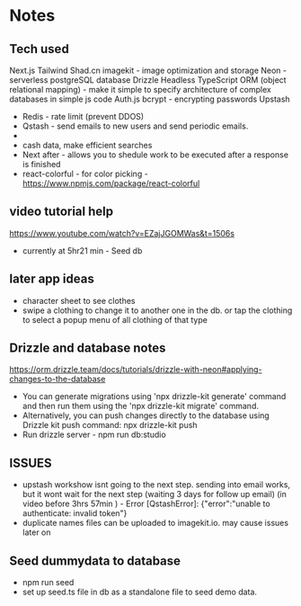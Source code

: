 # Notes

## Tech used

Next.js
Tailwind
Shad.cn
imagekit - image optimization and storage
Neon - serverless postgreSQL database
Drizzle Headless TypeScript ORM (object relational mapping) - make it simple to specify architecture of complex databases in simple js code
Auth.js
bcrypt - encrypting passwords
Upstash

- Redis - rate limit (prevent DDOS)
- Qstash - send emails to new users and send periodic emails.
-
- cash data, make efficient searches
- Next after - allows you to shedule work to be executed after a response is finished
- react-colorful - for color picking - https://www.npmjs.com/package/react-colorful

## video tutorial help

https://www.youtube.com/watch?v=EZajJGOMWas&t=1506s

- currently at 5hr21 min - Seed db

## later app ideas

- character sheet to see clothes
- swipe a clothing to change it to another one in the db. or tap the clothing to select a popup menu of all clothing of that type

## Drizzle and database notes

https://orm.drizzle.team/docs/tutorials/drizzle-with-neon#applying-changes-to-the-database

- You can generate migrations using 'npx drizzle-kit generate' command and then run them using the 'npx drizzle-kit migrate' command.
- Alternatively, you can push changes directly to the database using Drizzle kit push command: npx drizzle-kit push
- Run drizzle server - npm run db:studio

## ISSUES

- upstash workshow isnt going to the next step. sending into email works, but it wont wait for the next step (waiting 3 days for follow up email) (in video before 3hrs 57min ) - Error [QstashError]: {"error":"unable to authenticate: invalid token"}
- duplicate names files can be uploaded to imagekit.io. may cause issues later on

## Seed dummydata to database

- npm run seed
- set up seed.ts file in db as a standalone file to seed demo data.
